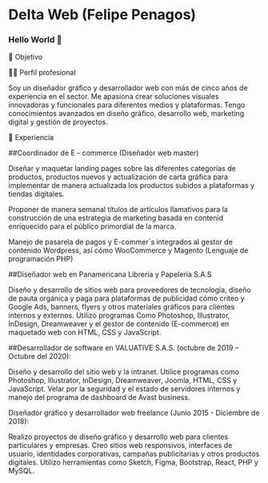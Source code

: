 # Delta Web (Felipe Penagos)

### Hello World  👋

<!--
**felidev96/felidev96** is a ✨ _special_ ✨ repository because its `README.md` (this file) appears on your GitHub profile.

Here are some ideas to get you started:

- 🔭 I’m currently working on ...
- 🌱 I’m currently learning ...
- 👯 I’m looking to collaborate on ...
- 🤔 I’m looking for help with ...
- 💬 Ask me about ...
- 📫 How to reach me: ...
- 😄 Pronouns: ...
- ⚡ Fun fact: ...
- 🎯 Objetivo
-->
🎯 Objetivo

👨‍💻 Perfil profesional

Soy un diseñador gráfico y desarrollador web con más de cinco años de experiencia en el sector. Me apasiona crear soluciones visuales innovadoras y funcionales para diferentes medios y plataformas. Tengo conocimientos avanzados en diseño gráfico, desarrollo web, marketing digital y gestión de proyectos. 

💼 Experiencia 

##Coordinador de E - commerce  (Diseñador web master)

Diseñar y maquetar landing pages sobre las diferentes categorías de productos, productos nuevos y actualización de carta gráfica para implementar de manera actualizada los productos subidos a plataformas y tiendas digitales.

Proponer de manera semanal títulos de artículos llamativos para la construcción de una estrategia de marketing basada en contenid enriquecido para el público primordial de la marca.

Manejo de pasarela de pagos y E-commer´s integrados al gestor de contenido Wordpress, así cómo WooCommerce y Magento (Lenguaje de programación PHP)

##Diseñador web en Panamericana Librería y Papelería S.A.S

Diseño y desarrollo de sitios web para proveedores de tecnología, diseño de pauta orgánica y paga para plataformas de publicidad cómo criteo y Google Ads, banners, flyers y otros materiales gráficos para clientes internos y externos. Utilizo programas Como Photoshop, Illustrator, InDesign, Dreamweaver y el gestor de contenido (E-commerce) en maquetado web con HTML, CSS y JavaScript.

##Desarrollador de software en VALUATIVE S.A.S. (octubre de 2019 – Octubre del 2020):

Diseño y desarrollo del sitio web y la intranet. Utilice programas como Photoshop, Illustrator, InDesign, Dreamweaver, Joomla, HTML, CSS y JavaScript.
Velar por la seguridad y el estado de servidores internos y  manejo del programa de dashboard de Avast business. 

Diseñador gráfico y desarrollador web freelance (Junio 2015 - Diciembre de 2018):

Realizo proyectos de diseño gráfico y desarrollo web para clientes particulares y empresas. Creo sitios web responsivos, interfaces de usuario, identidades corporativas, campañas publicitarias y otros productos digitales. Utilizo herramientas como Sketch, Figma, Bootstrap, React, PHP y MySQL.
